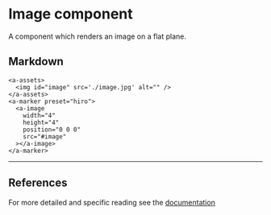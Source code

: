 # Image component
A component which renders an image on a flat plane.

## Markdown
```
<a-assets>
  <img id="image" src='./image.jpg' alt="" />
</a-assets>
<a-marker preset="hiro">
  <a-image
    width="4"
    height="4"
    position="0 0 0"
    src="#image"
  ></a-image>
</a-marker>
```

---

## References
For more detailed and specific reading see the [documentation](https://aframe.io/docs/1.0.0/primitives/a-image.html)
